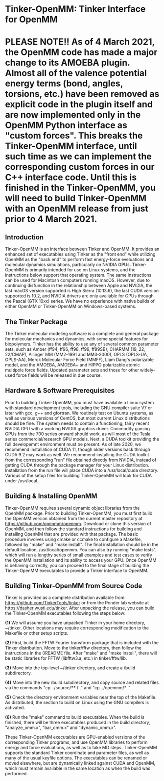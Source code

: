 # Tinker-OpenMM: Tinker Interface for OpenMM

# PLEASE NOTE!!  As of 4 March 2021, the OpenMM code has made a major change to its AMOEBA plugin. Almost all of the valence potential energy terms (bond, angles, torsions, etc.) have been removed as explicit code in the plugin itself and are now implemented only in the OpenMM Python interface as "custom forces". This breaks the Tinker-OpenMM interface, until such time as we can implement the corresponding custom forces in our C++ interface code. Until this is finished in the Tinker-OpenMM, you will need to build Tinker-OpenMM with an OpenMM release from just prior to 4 March 2021.

<H2><B>Introduction</B></H2>

Tinker-OpenMM is an interface between Tinker and OpenMM. It provides an enhanced set of executables using Tinker as the "front end" while utilizing OpenMM as the "back end" to perform fast energy-force eveluations and molecular dynamics simulations, particularly on NVIDIA GPUs. Tinker-OpenMM is primarily intended for use on Linux systems, and the instructions below support that operating system. The same instructions can be used for Macintosh computers running macOS. However, due to continuing disfunction in the relationship between Apple and NVIDIA, the last macOS version supported is High Sierra (10.13.6), the last CUDA version supported is 10.2, and NVIDIA drivers are only available for GPUs through the Pascal (GTX 10xx) series. We have no experience with native builds of either OpenMM or Tinker-OpenMM on Windows-based systems.

<H2><B>The Tinker Package</B></H2>

The Tinker molecular modeling software is a complete and general package for molecular mechanics and dynamics, with some special features for biopolymers. Tinker has the ability to use any of several common parameter sets, such as Amber (ff94, ff96, ff98, ff99, ff99SB), CHARMM (19, 22, 22/CMAP), Allinger MM (MM2-1991 and MM3-2000), OPLS (OPLS-UA, OPLS-AA), Merck Molecular Force Field (MMFF), Liam Dang's polarizable model, and the AMOEBA, AMOEBA+ and HIPPO polarizable atomic multipole force fields. Updated parameter sets and those for other widely-used force fields will be released in due course.

<H2><B>Hardware & Software Prerequisites</B></H2>

Prior to building Tinker-OpenMM, you must have available a Linux system with standard development tools, including the GNU compiler suite V7 or later with gcc, g++ and gfortran. We routinely test on Ubuntu systems, as well as various versions of CentOS, but most current Linux distributions should be fine. The system needs to contain a functioning, fairly recent NVIDIA GPU with a working NVIDIA graphics driver. Commodity gaming GPUs from the 700 series onward should work, as will most of the Tesla series commercial/research GPU models. Next, a CUDA toolkit providing the full developemnt environment must be present. As of late 2020, we recommend installation of CUDA 11, though older versions back through CUDA 9.2 may work as well. We recommend installing the CUDA toolkit from the corresponding "run" file obtained directly from NVIDIA, instead of getting CUDA through the package manager for your Linux distribution. Installation from the run file will place CUDA into a /usr/local/cuda directory. Various of the setup files for building Tinker-OpenMM will look for CUDA under /usr/local.

<H2><B>Building & Installing OpenMM</B></H2>

Tinker-OpenMM requires several dynamic object libraries from the OpenMM package. Prior to building Tinker-OpenMM, you must first build the OpenMM version obtained from the current master repository at https://github.com/openmm/openmm. Download or clone this version of OpenMM, and then follow the standard instructions for building and installing OpenMM that are provided with that package. The basic procedure involves using cmake or ccmake to configure a Makefile, followed by "make" and "make install". The final installation should be in the default location, /usr/local/openmm. You can also try running "make tests", which will run a lengthy series of small examples and test cases to verify the OpenMM installation and its ability to access your GPU. Once OpenMM is behaving correctly, you can proceed to the final stage of building the Tinker-OpenMM executables to provide a Tinker interface to OpenMM.

<H2><B>Building Tinker-OpenMM from Source Code</B></H2>

Tinker is provided as a complete distribution available from https://github.com/TinkerTools/tinker or from the Ponder lab website at https://dasher.wustl.edu/tinker. After unpacking the release, you can build the Tinker-OpenMM executables following the steps below:

<B>(1)</B> We will assume you have unpacked Tinker in your home directory, ~/tinker. Other locations may require corresponding modification to the Makefile or other setup scripts.

<B>(2)</B> First, build the FFTW Fourier transform package that is included with the Tinker distribution. Move to the tinker/fftw directory, then follow the instructions in the 0README file. After "make" and "make install", there will be static libraries for FFTW (libfftw3.a, etc.) in tinker/fftw/lib. 

<B>(3)</B> Move into the top-level ~/tinker directory, and create a /build subdirectory.

<B>(4)</B> Move into the new /build subdirectory, and copy source and related files via the commands "cp ../source/<B>**</B>.f ."</B> and "cp ../openmm/* ."

<B>(5)</B> Check the directory environment variables near the top of the Makefile. As distributed, the section to build on Linux using the GNU compilers is activated.

<B>(6)</B> Run the "make" command to build executables. When the build is finished, there will be three executables produced in the build directory, "analyze_omm.x", "bar_omm.x" and "dynamic_omm.x".

These Tinker-OpenMM executables are GPU-enabled versions of the corresponding Tinker programs, and use OpenMM libraries to perform energy and force evaluations, as well as to take MD steps. Tinker-OpenMM supports the standard Tinker coordinate and parameter files, as well as many of the usual keyfile options. The executables can be renamed or moved elsewhere, but are dynamically linked against CUDA and OpenMM, which must remain available in the same location as when the build was performed.
